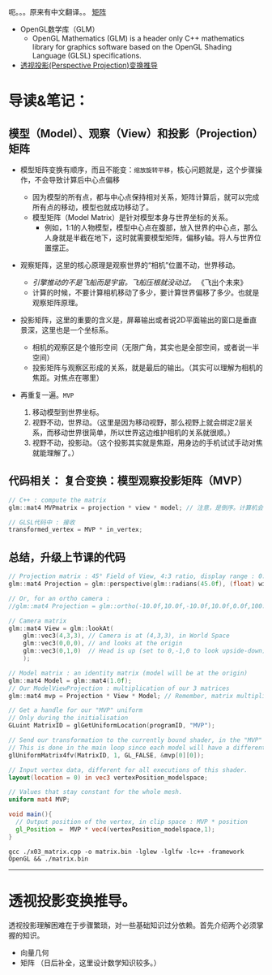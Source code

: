 呃。。。原来有中文翻译。。
[矩阵](http://www.opengl-tutorial.org/cn/beginners-tutorials/tutorial-3-matrices/)
* OpenGL数学库（GLM）
    * OpenGL Mathematics (GLM) is a header only C++ mathematics library for graphics software based on the OpenGL Shading Language (GLSL) specifications.
* [透视投影(Perspective Projection)变换推导](https://www.cnblogs.com/hisiqi/p/3155813.html)
# 导读&笔记：
## 模型（Model）、观察（View）和投影（Projection）矩阵
* 模型矩阵变换有顺序，而且不能变：`缩放旋转平移`，核心问题就是，这个步骤操作，不会导致计算后中心点偏移
    * 因为模型的所有点，都与中心点保持相对关系，矩阵计算后，就可以完成所有点的移动，模型也就成功移动了。
    * 模型矩阵（Model Matrix）是针对模型本身与世界坐标的关系。
        * 例如，1:1的人物模型，模型中心点在腹部，放入世界的中心点，那么人身就是半截在地下，这时就需要模型矩阵，偏移y轴。将人与世界位置摆正。
* 观察矩阵，这里的核心原理是观察世界的“相机”位置不动，世界移动。
    * *引擎推动的不是飞船而是宇宙。飞船压根就没动过。* 《飞出个未来》
    * 计算的时候，不要计算相机移动了多少，要计算世界偏移了多少。也就是观察矩阵原理。
* 投影矩阵，这里的重要的含义是，屏幕输出或者说2D平面输出的窗口是垂直景深，这里也是一个坐标系。
    * 相机的观察区是个锥形空间（无限广角，其实也是全部空间，或者说一半空间）
    * 投影矩阵与观察区形成的关系，就是最后的输出。（其实可以理解为相机的焦距。对焦点在哪里）

* 再重复一遍。`MVP` 
    1. 移动模型到世界坐标。
    2. 视野不动，世界动。（这里是因为移动视野，那么视野上就会绑定2层关系，而移动世界很简单，所以世界这边维护相机的关系就很顺。）
    3. 视野不动，投影动。（这个投影其实就是焦距，用身边的手机试试手动对焦就能理解了。）

## 代码相关： 复合变换：模型观察投影矩阵（MVP）
```c
// C++ : compute the matrix
glm::mat4 MVPmatrix = projection * view * model; // 注意，是倒序。计算机会先算后头的

// GLSL代码中 : 接收
transformed_vertex = MVP * in_vertex;
```

## 总结，升级上节课的代码

```C
// Projection matrix : 45° Field of View, 4:3 ratio, display range : 0.1 unit <-> 100 units
glm::mat4 Projection = glm::perspective(glm::radians(45.0f), (float) width / (float)height, 0.1f, 100.0f);

// Or, for an ortho camera :
//glm::mat4 Projection = glm::ortho(-10.0f,10.0f,-10.0f,10.0f,0.0f,100.0f); // In world coordinates

// Camera matrix
glm::mat4 View = glm::lookAt(
    glm::vec3(4,3,3), // Camera is at (4,3,3), in World Space
    glm::vec3(0,0,0), // and looks at the origin
    glm::vec3(0,1,0)  // Head is up (set to 0,-1,0 to look upside-down)
    );

// Model matrix : an identity matrix (model will be at the origin)
glm::mat4 Model = glm::mat4(1.0f);
// Our ModelViewProjection : multiplication of our 3 matrices
glm::mat4 mvp = Projection * View * Model; // Remember, matrix multiplication is the other way around
```

```C
// Get a handle for our "MVP" uniform
// Only during the initialisation
GLuint MatrixID = glGetUniformLocation(programID, "MVP");

// Send our transformation to the currently bound shader, in the "MVP" uniform
// This is done in the main loop since each model will have a different MVP matrix (At least for the M part)
glUniformMatrix4fv(MatrixID, 1, GL_FALSE, &mvp[0][0]);
```

```glsl
// Input vertex data, different for all executions of this shader.
layout(location = 0) in vec3 vertexPosition_modelspace;

// Values that stay constant for the whole mesh.
uniform mat4 MVP;

void main(){
  // Output position of the vertex, in clip space : MVP * position
  gl_Position =  MVP * vec4(vertexPosition_modelspace,1);
}
```

`gcc ./x03_matrix.cpp -o matrix.bin -lglew -lglfw -lc++ -framework OpenGL && ./matrix.bin`

----
# 透视投影变换推导。
透视投影理解困难在于步骤繁琐，对一些基础知识过分依赖。首先介绍两个必须掌握的知识。
* 向量几何
* 矩阵
（日后补全，这里设计数学知识较多。）